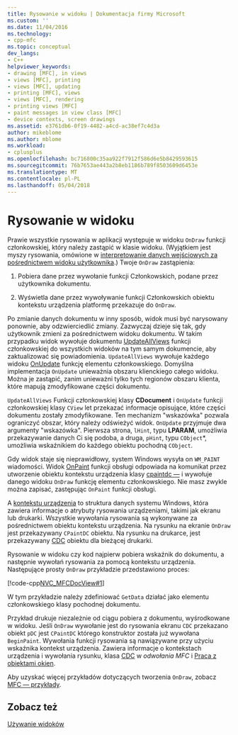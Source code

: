 ```yaml
---
title: Rysowanie w widoku | Dokumentacja firmy Microsoft
ms.custom: ''
ms.date: 11/04/2016
ms.technology:
- cpp-mfc
ms.topic: conceptual
dev_langs:
- C++
helpviewer_keywords:
- drawing [MFC], in views
- views [MFC], printing
- views [MFC], updating
- printing [MFC], views
- views [MFC], rendering
- printing views [MFC]
- paint messages in view class [MFC]
- device contexts, screen drawings
ms.assetid: e3761db6-0f19-4482-a4cd-ac38ef7c4d3a
author: mikeblome
ms.author: mblome
ms.workload:
- cplusplus
ms.openlocfilehash: bc716800c35aa922f7912f586d6e5b8429593615
ms.sourcegitcommit: 76b7653ae443a2b8eb1186b789f8503609d6453e
ms.translationtype: MT
ms.contentlocale: pl-PL
ms.lasthandoff: 05/04/2018
---
```

# <a name="drawing-in-a-view"></a>Rysowanie w widoku
Prawie wszystkie rysowania w aplikacji występuje w widoku `OnDraw` funkcji członkowskiej, który należy zastąpić w klasie widoku. (Wyjątkiem jest myszy rysowania, omówione w [interpretowanie danych wejściowych za pośrednictwem widoku użytkownika](../mfc/interpreting-user-input-through-a-view.md).) Twoje `OnDraw` zastąpienia:  
  
1.  Pobiera dane przez wywołanie funkcji Członkowskich, podane przez użytkownika dokumentu.  
  
2.  Wyświetla dane przez wywoływanie funkcji Członkowskich obiektu kontekstu urządzenia platformę przekazuje do `OnDraw`.  
  
 Po zmianie danych dokumentu w inny sposób, widok musi być narysowany ponownie, aby odzwierciedlić zmiany. Zazwyczaj dzieje się tak, gdy użytkownik zmieni za pośrednictwem widoku dokumentu. W takim przypadku widok wywołuje dokumentu [UpdateAllViews](../mfc/reference/cdocument-class.md#updateallviews) funkcji członkowskiej do wszystkich widoków na tym samym dokumencie, aby zaktualizować się powiadomienia. `UpdateAllViews` wywołuje każdego widoku [OnUpdate](../mfc/reference/cview-class.md#onupdate) funkcję elementu członkowskiego. Domyślna implementacja `OnUpdate` unieważnia obszaru klienckiego całego widoku. Można je zastąpić, zanim unieważni tylko tych regionów obszaru klienta, które mapują zmodyfikowane części dokumentu.  
  
 `UpdateAllViews` Funkcji członkowskiej klasy **CDocument** i `OnUpdate` funkcji członkowskiej klasy `CView` let przekazać informacje opisujące, które części dokumentu zostały zmodyfikowane. Ten mechanizm "wskazówka" pozwala ograniczyć obszar, który należy odświeżyć widok. `OnUpdate` przyjmuje dwa argumenty "wskazówka". Pierwsza strona, `lHint`, typu **LPARAM**, umożliwia przekazywanie danych Ci się podoba, a druga, `pHint`, typu `CObject`*, umożliwia wskaźnikiem do każdego obiektu pochodną `CObject`.  
  
 Gdy widok staje się nieprawidłowy, system Windows wysyła on `WM_PAINT` wiadomości. Widok [OnPaint](../mfc/reference/cwnd-class.md#onpaint) funkcji obsługi odpowiada na komunikat przez utworzenie obiektu kontekstu urządzenia klasy [cpaintdc —](../mfc/reference/cpaintdc-class.md) i wywołuje danego widoku `OnDraw` funkcję elementu członkowskiego. Nie masz zwykle można zapisać, zastępując `OnPaint` funkcji obsługi.  
  
 A [kontekstu urządzenia](../mfc/device-contexts.md) to struktura danych systemu Windows, która zawiera informacje o atrybuty rysowania urządzeniami, takimi jak ekranu lub drukarki. Wszystkie wywołania rysowania są wykonywane za pośrednictwem obiektu kontekstu urządzenia. Na rysunku na ekranie `OnDraw` jest przekazywany `CPaintDC` obiektu. Na rysunku na drukarce, jest przekazywany [CDC](../mfc/reference/cdc-class.md) obiektu dla bieżącej drukarki.  
  
 Rysowanie w widoku czy kod najpierw pobiera wskaźnik do dokumentu, a następnie wywołań rysowania za pomocą kontekstu urządzenia. Następujące prosty `OnDraw` przykładzie przedstawiono proces:  
  
 [!code-cpp[NVC_MFCDocView#1](../mfc/codesnippet/cpp/drawing-in-a-view_1.cpp)]  
  
 W tym przykładzie należy zdefiniować `GetData` działać jako elementu członkowskiego klasy pochodnej dokumentu.  
  
 Przykład drukuje niezależnie od ciągu pobiera z dokumentu, wyśrodkowane w widoku. Jeśli `OnDraw` wywołanie jest do rysowania ekranu `CDC` przekazano obiekt `pDC` jest `CPaintDC` którego konstruktor została już wywołana `BeginPaint`. Wywołania funkcji rysowania są nawiązywane przy użyciu wskaźnika kontekst urządzenia. Zawiera informacje o kontekstach urządzenia i wywołania rysunku, klasa [CDC](../mfc/reference/cdc-class.md) w *odwołania MFC* i [Praca z obiektami okien](../mfc/working-with-window-objects.md).  
  
 Aby uzyskać więcej przykładów dotyczących tworzenia `OnDraw`, zobacz [MFC — przykłady](../visual-cpp-samples.md).  
  
## <a name="see-also"></a>Zobacz też  
 [Używanie widoków](../mfc/using-views.md)

